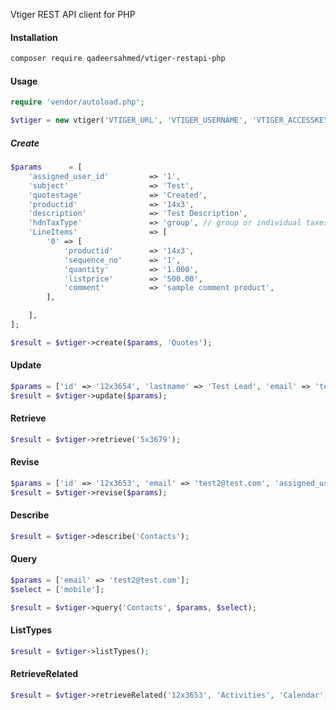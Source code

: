 
Vtiger REST API client for PHP

#### Installation
```bash
composer require qadeersahmed/vtiger-restapi-php
```
#### Usage

```php
require 'vendor/autoload.php';

$vtiger = new vtiger('VTIGER_URL', 'VTIGER_USERNAME', 'VTIGER_ACCESSKEY');
```

##### Create

```php
$params      = [
    'assigned_user_id'         => '1',
    'subject'                  => 'Test',
    'quotestage'               => 'Created',
    'productid'                => '14x3',
    'description'              => 'Test Description',
    'hdnTaxType'               => 'group', // group or individual taxes are obtained from the application
    'LineItems'                => [
        '0' => [
            'productid'        => '14x3',
            'sequence_no'      => '1',
            'quantity'         => '1.000',
            'listprice'        => '500.00',
            'comment'          => 'sample comment product',
        ],

    ],
];

$result = $vtiger->create($params, 'Quotes');
```

#### Update
```php
$params = ['id' => '12x3654', 'lastname' => 'Test Lead', 'email' => 'test@test.com', 'assigned_user_id' => '19x1'];
$result = $vtiger->update($params);
```

#### Retrieve
```php
$result = $vtiger->retrieve('5x3679');
```

#### Revise
```php
$params = ['id' => '12x3653', 'email' => 'test2@test.com', 'assigned_user_id' => '19x1'];
$result = $vtiger->revise($params);
```

#### Describe
```php
$result = $vtiger->describe('Contacts');
```
#### Query
```php
$params = ['email' => 'test2@test.com'];
$select = ['mobile'];

$result = $vtiger->query('Contacts', $params, $select);
```

#### ListTypes
```php
$result = $vtiger->listTypes();
```

#### RetrieveRelated
```php
$result = $vtiger->retrieveRelated('12x3653', 'Activities', 'Calendar');
```